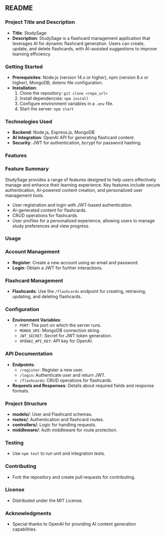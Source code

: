 ## README

### Project Title and Description

- **Title**: StudySage
- **Description**: StudySage is a flashcard management application that leverages AI for dynamic flashcard generation. Users can create, update, and delete flashcards, with AI-assisted suggestions to improve learning efficiency.

### Getting Started

- **Prerequisites**: Node.js (version 14.x or higher), npm (version 6.x or higher), MongoDB, dotenv file configuration.
- **Installation**:
    1. Clone the repository: `git clone <repo_url>`
    2. Install dependencies: `npm install`
    3. Configure environment variables in a `.env` file.
    4. Start the server: `npm start`

### Technologies Used

- **Backend**: Node.js, Express.js, MongoDB
- **AI Integration**: OpenAI API for generating flashcard content.
- **Security**: JWT for authentication, bcrypt for password hashing.

### Features

### Feature Summary

StudySage provides a range of features designed to help users effectively manage and enhance their learning experience. Key features include secure authentication, AI-powered content creation, and personalized user management tools.

- User registration and login with JWT-based authentication.
- AI-generated content for flashcards.
- CRUD operations for flashcards.
- User profiles for a personalized experience, allowing users to manage study preferences and view progress.

### Usage

### Account Management

- **Register**: Create a new account using an email and password.
- **Login**: Obtain a JWT for further interactions.

### Flashcard Management

- **Flashcards**: Use the `/flashcards` endpoint for creating, retrieving, updating, and deleting flashcards.

### Configuration

- **Environment Variables**:
    - `PORT`: The port on which the server runs.
    - `MONGO_URI`: MongoDB connection string.
    - `JWT_SECRET`: Secret for JWT token generation.
    - `OPENAI_API_KEY`: API key for OpenAI.

### API Documentation

- **Endpoints**:
    - `/register`: Register a new user.
    - `/login`: Authenticate user and return JWT.
    - `/flashcards`: CRUD operations for flashcards.
- **Requests and Responses**: Details about required fields and response formats.

### Project Structure

- **models/**: User and Flashcard schemas.
- **routes/**: Authentication and flashcard routes.
- **controllers/**: Logic for handling requests.
- **middleware/**: Auth middleware for route protection.

### Testing

- Use `npm test` to run unit and integration tests.

### Contributing

- Fork the repository and create pull requests for contributing.

### License

- Distributed under the MIT License.

### Acknowledgments

- Special thanks to OpenAI for providing AI content generation capabilities.